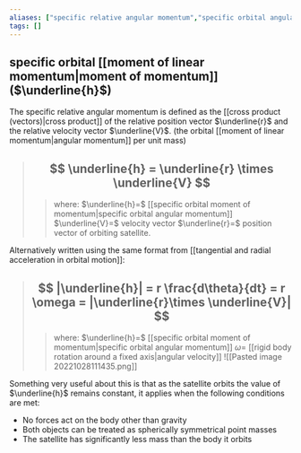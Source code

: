 ```yaml
---
aliases: ["specific relative angular momentum","specific orbital angular momentum"]
tags: []
---
```


## specific orbital [[moment of linear momentum|moment of momentum]] ($\underline{h}$)
The specific relative angular momentum is defined as the [[cross product (vectors)|cross product]] of the relative position vector $\underline{r}$ and the relative velocity vector $\underline{V}$. (the orbital [[moment of linear momentum|angular momentum]] per unit mass)
 
> ## $$ \underline{h} = \underline{r} \times \underline{V} $$ 
>> where:
>> $\underline{h}=$ [[specific orbital moment of momentum|specific orbital angular momentum]]
>> $\underline{V}=$ velocity vector
>> $\underline{r}=$ position vector of orbiting satellite.

Alternatively written using the same format from [[tangential and radial acceleration in orbital motion]]:

> ## $$ |\underline{h}| = r \frac{d\theta}{dt} = r \omega = |\underline{r}\times \underline{V}| $$ 
>> where:
>> $\underline{h}=$ [[specific orbital moment of momentum|specific orbital angular momentum]]
>> $\omega=$ [[rigid body rotation around a fixed axis|angular velocity]]
>> ![[Pasted image 20221028111435.png]]

Something very useful about this is that as the satellite orbits the value of $\underline{h}$ remains constant, it applies when the following conditions are met:
- No forces act on the body other than gravity
- Both objects can be treated as spherically symmetrical point masses
- The satellite has significantly less mass than the body it orbits

